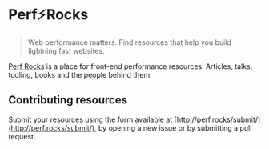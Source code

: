 # Perf:zap:Rocks
> Web performance matters. Find resources that help you build lightning fast websites.

<a href="http://perf.rocks">Perf Rocks</a> is a place for front-end performance resources. Articles, talks, tooling, books and the people behind them.

## Contributing resources

Submit your resources using the form available at [http://perf.rocks/submit/](http://perf.rocks/submit/), by opening a new issue or by submitting a pull request.


